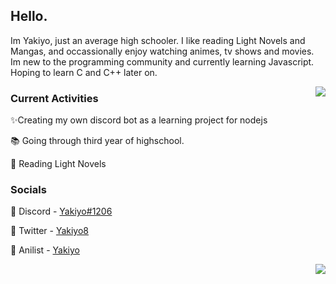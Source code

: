 ##  Hello. 

Im Yakiyo, just an average high schooler. I like reading Light Novels and Mangas, and occassionally enjoy watching animes, tv shows and movies.
Im new to the programming community and currently learning Javascript. Hoping to learn C and C++ later on.

<img align="right" src="https://lanyard.cnrad.dev/api/695307292815654963?bg=1f1f1f&borderRadius=5pxidle">
<!-- Source link: https://lanyard.cnrad.dev/ -->

### Current Activities

✨Creating my own discord bot as a learning project for nodejs

📚 Going through third year of highschool.

📘 Reading Light Novels

### Socials

🔗 Discord - [Yakiyo#1206](https://discords.com/bio/p/yakiyo)

🦜 Twitter - [Yakiyo8](https://twitter.com/user/Yakiyo8)

🍿 Anilist - [Yakiyo](https://anilist.co/user/763771)

<img align="right" src="https://github-readme-quotes.herokuapp.com/quote?theme=default&animation=default&layout=samuel&font=Redressed">
<!-- Source link: https://github.com/shravan20/github-readme-quotes --> 
